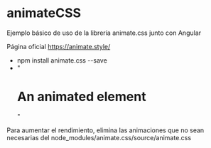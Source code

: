 # animateCSS

Ejemplo básico de uso de la librería animate.css junto con Angular

Página oficial https://animate.style/

- npm install animate.css --save
- "<h1 class="animate__animated animate__bounce">An animated element</h1>"

Para aumentar el rendimiento, elimina las animaciones que no sean necesarias del node_modules/animate.css/source/animate.css
